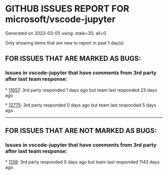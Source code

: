 
# GITHUB ISSUES REPORT FOR microsoft/vscode-jupyter


Generated on 2023-03-05 using: stale=30, all=0


Only showing items that are new to report in past 1 day(s)


## FOR ISSUES THAT ARE MARKED AS BUGS:


### Issues in vscode-jupyter that have comments from 3rd party after last team response:


\* [11657](https://github.com/microsoft/vscode-jupyter/issues/11657 "Interactive window and VIM mode"): 3rd party responded 1 days ago but team last responded 23 days ago

\* [12775](https://github.com/microsoft/vscode-jupyter/issues/12775 "Constantly Reconnecting to the Python kernel"): 3rd party responded 0 days ago but team last responded 5 days ago

---

## FOR ISSUES THAT ARE NOT MARKED AS BUGS:


### Issues in vscode-jupyter that have comments from 3rd party after last team response:


\* [1138](https://github.com/microsoft/vscode-jupyter/issues/1138 "Data Viewer/Variable Explorer support for non-array like objects (such as nested dicts)"): 3rd party responded 0 days ago but team last responded 1143 days ago
